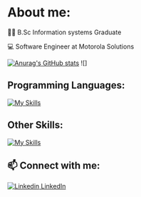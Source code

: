 # About me:



👨‍🎓 B.Sc Information systems Graduate

💻 Software Engineer at Motorola Solutions

[![Anurag's GitHub stats](https://github-readme-stats.vercel.app/api?username=asaferdman23&theme=dark&show_icons=true)](https://github.com/anuraghazra/github-readme-stats)
![]

## Programming Languages:
[![My Skills](https://skillicons.dev/icons?i=python,java,cpp,c,bash,mysql,html,css,js,ocaml,prolog)](https://skillicons.dev)
## Other Skills:
[![My Skills](https://skillicons.dev/icons?i=androidstudio,vscode,visualstudio,idea,linux)](https://skillicons.dev)

## 📫 Connect with me:

[![Linkedin](https://i.stack.imgur.com/gVE0j.png) LinkedIn](https://www.linkedin.com/in/asaferdman/)
&nbsp;

